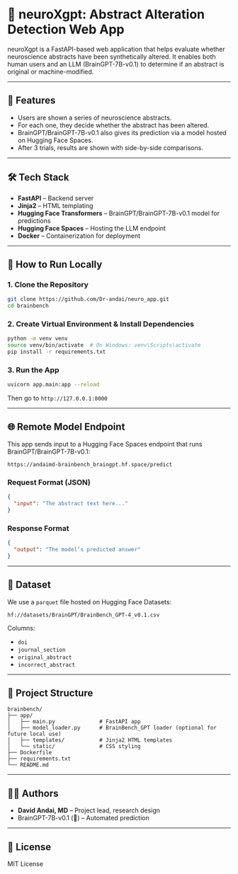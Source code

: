 # 🧠 neuroXgpt: Abstract Alteration Detection Web App

neuroXgpt is a FastAPI-based web application that helps evaluate whether neuroscience abstracts have been synthetically altered. It enables both human users and an LLM (BrainGPT-7B-v0.1) to determine if an abstract is original or machine-modified.

---

## 🚀 Features

- Users are shown a series of neuroscience abstracts.
- For each one, they decide whether the abstract has been altered.
- BrainGPT/BrainGPT-7B-v0.1 also gives its prediction via a model hosted on Hugging Face Spaces.
- After 3 trials, results are shown with side-by-side comparisons.

---

## 🛠 Tech Stack

- **FastAPI** – Backend server
- **Jinja2** – HTML templating
- **Hugging Face Transformers** – BrainGPT/BrainGPT-7B-v0.1 model for predictions
- **Hugging Face Spaces** – Hosting the LLM endpoint
- **Docker** – Containerization for deployment

---

## 🧪 How to Run Locally

### 1. Clone the Repository

```bash
git clone https://github.com/Dr-andai/neuro_app.git
cd brainbench
```

### 2. Create Virtual Environment & Install Dependencies

```bash
python -m venv venv
source venv/bin/activate  # On Windows: venv\Scripts\activate
pip install -r requirements.txt
```

### 3. Run the App

```bash
uvicorn app.main:app --reload
```

Then go to `http://127.0.0.1:8000`

---

## 🌐 Remote Model Endpoint

This app sends input to a Hugging Face Spaces endpoint that runs BrainGPT/BrainGPT-7B-v0.1:

```
https://andaimd-brainbench_braingpt.hf.space/predict
```

### Request Format (JSON)

```json
{
  "input": "The abstract text here..."
}
```

### Response Format

```json
{
  "output": "The model’s predicted answer"
}
```

---

## 🧪 Dataset

We use a `parquet` file hosted on Hugging Face Datasets:
```
hf://datasets/BrainGPT/BrainBench_GPT-4_v0.1.csv
```

Columns:
- `doi`
- `journal_section`
- `original_abstract`
- `incorrect_abstract`

---

## 📁 Project Structure

```
brainbench/
├── app/
│   ├── main.py              # FastAPI app
│   ├── model_loader.py      # BrainBench_GPT loader (optional for future local use)
│   ├── templates/           # Jinja2 HTML templates
│   └── static/              # CSS styling
├── Dockerfile
├── requirements.txt
└── README.md
```

---

## 🧑‍🔬 Authors

- **David Andai, MD** – Project lead, research design
- BrainGPT-7B-v0.1 (🤖) – Automated prediction

---

## 📜 License

MIT License